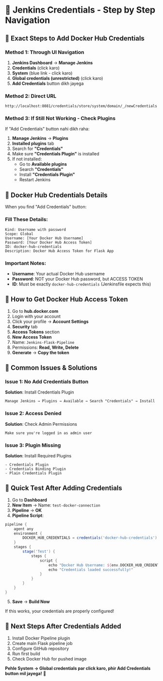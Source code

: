 # 🎯 Jenkins Credentials - Step by Step Navigation

## 🔧 Exact Steps to Add Docker Hub Credentials

### Method 1: Through UI Navigation

1. **Jenkins Dashboard** → **Manage Jenkins**
2. **Credentials** (click karo)
3. **System** (blue link - click karo)
4. **Global credentials (unrestricted)** (click karo)
5. **Add Credentials** button dikh jayega

### Method 2: Direct URL
```
http://localhost:8081/credentials/store/system/domain/_/newCredentials
```

### Method 3: If Still Not Working - Check Plugins

If "Add Credentials" button nahi dikh raha:

1. **Manage Jenkins** → **Plugins**
2. **Installed plugins** tab
3. Search for **"Credentials"**
4. Make sure **"Credentials Plugin"** is installed
5. If not installed:
   - Go to **Available plugins**
   - Search **"Credentials"**
   - Install **"Credentials Plugin"**
   - Restart Jenkins

## 🐳 Docker Hub Credentials Details

When you find "Add Credentials" button:

### Fill These Details:
```
Kind: Username with password
Scope: Global
Username: [Your Docker Hub Username]
Password: [Your Docker Hub Access Token]
ID: docker-hub-credentials
Description: Docker Hub Access Token for Flask App
```

### Important Notes:
- **Username**: Your actual Docker Hub username
- **Password**: NOT your Docker Hub password, but ACCESS TOKEN
- **ID**: Must be exactly `docker-hub-credentials` (Jenkinsfile expects this)

## 🔑 How to Get Docker Hub Access Token

1. Go to **hub.docker.com**
2. Login with your account
3. Click your profile → **Account Settings**
4. **Security** tab
5. **Access Tokens** section
6. **New Access Token**
7. Name: `Jenkins-Flask-Pipeline`
8. Permissions: **Read, Write, Delete**
9. **Generate** → **Copy the token**

## 🚨 Common Issues & Solutions

### Issue 1: No Add Credentials Button
**Solution**: Install Credentials Plugin
```
Manage Jenkins → Plugins → Available → Search "Credentials" → Install
```

### Issue 2: Access Denied
**Solution**: Check Admin Permissions
```
Make sure you're logged in as admin user
```

### Issue 3: Plugin Missing
**Solution**: Install Required Plugins
```
- Credentials Plugin
- Credentials Binding Plugin  
- Plain Credentials Plugin
```

## 🎯 Quick Test After Adding Credentials

1. Go to **Dashboard**
2. **New Item** → Name: `test-docker-connection`
3. **Pipeline** → **OK**
4. **Pipeline Script**:
```groovy
pipeline {
    agent any
    environment {
        DOCKER_HUB_CREDENTIALS = credentials('docker-hub-credentials')
    }
    stages {
        stage('Test') {
            steps {
                script {
                    echo "Docker Hub Username: ${env.DOCKER_HUB_CREDENTIALS_USR}"
                    echo "Credentials loaded successfully!"
                }
            }
        }
    }
}
```
5. **Save** → **Build Now**

If this works, your credentials are properly configured!

## 🚀 Next Steps After Credentials Added

1. Install Docker Pipeline plugin
2. Create main Flask pipeline job
3. Configure GitHub repository
4. Run first build
5. Check Docker Hub for pushed image

**Pehle System → Global credentials par click karo, phir Add Credentials button mil jayega!** 🎯
